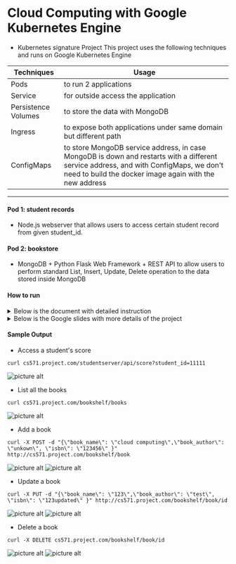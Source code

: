 # Cloud Computing with Google Kubernetes Engine
 - Kubernetes signature Project
This project uses the following techniques and runs on Google Kubernetes Engine

Techniques           | Usage
-------------------- | ---------------------
Pods                 | to run 2 applications
Service              | for outside access the application
Persistence Volumes  | to store the data with MongoDB
Ingress              | to expose both applications under same domain but different path
ConfigMaps           | to store MongoDB service address, in case MongoDB is down and restarts with a different service address, and with ConfigMaps, we don't need to build the docker image again with the new address
 ---
#### Pod 1: student records ####
- Node.js webserver that allows users to access certain student record from given student_id.
#### Pod 2: bookstore ####
- MongoDB + Python Flask Web Framework + REST API to allow users to perform standard List, Insert, Update, Delete operation to the data stored inside MongoDB

#### How to run ####
<details>
<summary>Below is the document with detailed instruction</summary>
<a href="https://github.com/Quan25/kubernetes_project/blob/master/CS571_Signature_Project_Quan_Zhou.pdf"> document</a>
</details>

<details>
<summary>Below is the Google slides with more details of the project</summary>
<a href="https://docs.google.com/presentation/d/1HY--OKdWyqeGGbCu86WIvN3IR5lk0gwg-ZBnwmgcpCM/present?slide=id.p"> Slides</a>
</details>

#### Sample Output ####

- Access a student's score
```
curl cs571.project.com/studentserver/api/score?student_id=11111
```
![picture alt](https://github.com/Quan25/kubernetes_project/blob/master/output/proj_1.png)


- List all the books
```
curl cs571.project.com/bookshelf/books
```
![picture alt](https://github.com/Quan25/kubernetes_project/blob/master/output/proj_2.png)

- Add a book
```
curl -X POST -d "{\"book_name\": \"cloud computing\",\"book_author\": \"unkown\", \"isbn\": \"123456\" }" http://cs571.project.com/bookshelf/book
```

![picture alt](https://github.com/Quan25/kubernetes_project/blob/master/output/proj_3.png)
![picture alt](https://github.com/Quan25/kubernetes_project/blob/master/output/proj_4.png)


- Update a book
```
curl -X PUT -d "{\"book_name\": \"123\",\"book_author\": \"test\", \"isbn\": \"123updated\" }" http://cs571.project.com/bookshelf/book/id
```
![picture alt](https://github.com/Quan25/kubernetes_project/blob/master/output/proj_5.png)
![picture alt](https://github.com/Quan25/kubernetes_project/blob/master/output/proj_6.png)



- Delete a book
```
curl -X DELETE cs571.project.com/bookshelf/book/id
```
![picture alt](https://github.com/Quan25/kubernetes_project/blob/master/output/proj_7.png)
![picture alt](https://github.com/Quan25/kubernetes_project/blob/master/output/proj_8.png)

